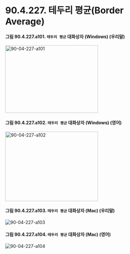 # 90.4.227. 테두리 평균(Border Average)

<a id="90-04-227-a101"></a>

#### 그림 90.4.227.a101. `테두리 평균` 대화상자 (Windows) (우리말)
<img width="293" height="213" alt="90-04-227-a101" src="https://github.com/user-attachments/assets/34efb040-89de-4103-af02-f981062728df" />

<a id="90-04-227-a102"></a>

#### 그림 90.4.227.a102. `테두리 평균` 대화상자 (Windows) (영어)
<img width="293" height="219" alt="90-04-227-a102" src="https://github.com/user-attachments/assets/f2db6c26-fc12-493e-9152-3021b8ea7af2" />

<a id="90-04-227-a103"></a>

#### 그림 90.4.227.a103. `테두리 평균` 대화상자 (Mac) (우리말)
<img width="" height="" alt="90-04-227-a103" src="" />

<a id="90-04-227-a104"></a>

#### 그림 90.4.227.a104. `테두리 평균` 대화상자 (Mac) (영어)
<img width="" height="" alt="90-04-227-a104" src="" />
